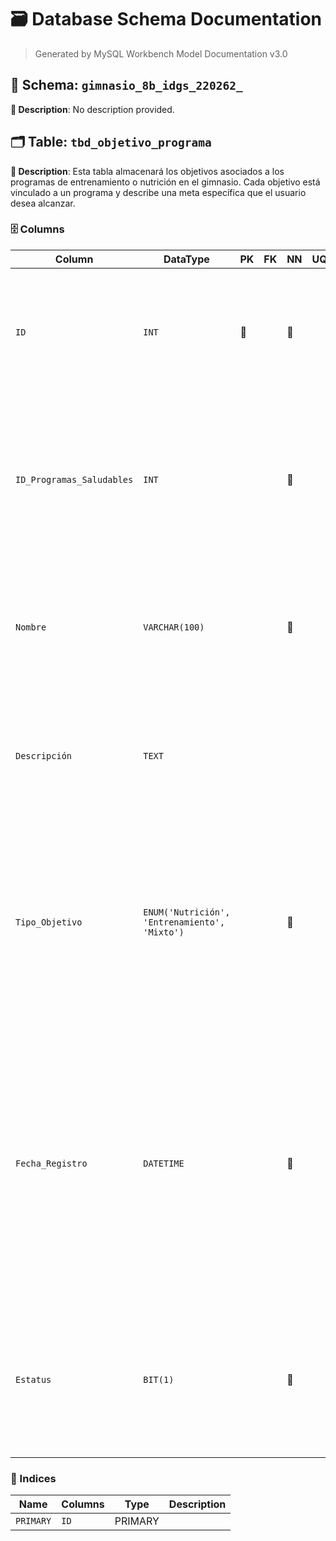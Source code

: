 # 🗃️ Database Schema Documentation

> Generated by MySQL Workbench Model Documentation v3.0

## 📂 Schema: `gimnasio_8b_idgs_220262_`

**📝 Description**: No description provided.

## 🗂️ Table: `tbd_objetivo_programa`

**📝 Description**: Esta tabla almacenará los objetivos asociados a los programas de entrenamiento o nutrición en el gimnasio. Cada objetivo está vinculado a un programa y describe una meta específica que el usuario desea alcanzar.



### 🗄️ Columns

| Column | DataType | PK | FK | NN | UQ | BIN | UN | ZF | AI | Default | Comment |
| --- | --- | --- | --- | --- | --- | --- | --- | --- | --- | --- | --- |
| `ID` | `INT` | 🔑 |  | 🚫 |  |  |  |  | ⚡ |  | Descripción: Identificador único de cada objetivo dentro del sistema.<br>Naturaleza: Cuantitativa.<br>Dominio:<br>Números enteros positivos.<br>Composición: 1{0-9}. |
| `ID_Programas_Saludables` | `INT` |  |  | 🚫 |  |  |  |  |  |  | Descripción: Referencia a la tabla Programas_saludables para indicar a qué programa pertenece el objetivo.<br>Naturaleza: Cuantitativa.<br>Dominio: Enteros positivos que correspondan a un ID de la tabla Programa.<br>Composición: 1{0-9}. |
| `Nombre` | `VARCHAR(100)` |  |  | 🚫 |  |  |  |  |  |  | Descripción: Nombre descriptivo del objetivo.<br>Naturaleza: Cualitativa<br>.<br>Dominio: Caracteres alfabéticos y espacios.<br>Composición: 1{A-Z\|a-z\| }100. |
| `Descripción` | `TEXT` |  |  |  |  |  |  |  |  | `NULL` | Descripción: Explicación detallada del objetivo.<br>Naturaleza: Cualitativa.<br>Dominio: Texto libre con una longitud variable.<br>Composición: 1{A-Z\|a-z\|0-9\|, .-}∞. |
| `Tipo_Objetivo` | `ENUM('Nutrición', 'Entrenamiento', 'Mixto')` |  |  | 🚫 |  |  |  |  |  |  | Descripción: Clasificación del objetivo según el área de impacto.<br>Naturaleza: Cualitativa.<br>Dominio: Valores predefinidos ('Nutrición', 'Entrenamiento', 'Mixto').<br>Composición:<br>Tipo_Objetivo = \['Nutrición', 'Entrenamiento', 'Mixto'\]. |
| `Fecha_Registro` | `DATETIME` |  |  | 🚫 |  |  |  |  |  | `CURRENT_TIMESTAMP` | Descripción: Fecha y hora en la que se registró el objetivo en la base de datos.<br>Naturaleza: Cuantitativa.<br>Dominio: Formato YYYY-MM-DD HH:MM:SS.<br>Composición:<br>Año = 4{0-9}.<br>Mes = \[01\|02\|...\|12\].<br>Día = \[01\|02\|...\|31\].<br>Hora = \[00\|01\|...\|23\].<br>Minuto = \[00\|01\|...\|59\].<br>Segundo = \[00\|01\|...\|59\].<br>Fecha_Registro = Año + '-' + Mes+'-'Día+ ' ' + Hora+ ':' + Minuto + ':' + Segundo |
| `Estatus` | `BIT(1)` |  |  | 🚫 |  |  |  |  |  | `b'1'` | Descripción: Dato de auditoría que define el status actual del registro, siendo 0 para datos no activos y 1 para datos activos para uso en el sistema<br>Naturaleza: Cuantitativo<br>Dominio: Booleano<br>Compocición:<br>Estatus =\[0\|1\] |


### 🔑 Indices

| Name | Columns | Type | Description |
| --- | --- | --- | --- |
| `PRIMARY` | `ID` | PRIMARY |  |



